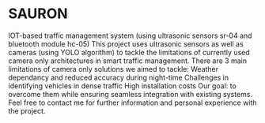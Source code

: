 # SAURON
IOT-based traffic management system (using ultrasonic sensors sr-04 and bluetooth module hc-05)
This project uses ultrasonic sensors as well as cameras (using YOLO algorithm) to tackle the limitations of currently used camera only architectures in smart traffic management. There are 3 main limitations of camera only solutions we aimed to tackle:
Weather dependancy and reduced accuracy during night-time
Challenges in identifying vehicles in dense traffic
High installation costs
Our goal: to overcome them while ensuring seamless integration with existing systems.
Feel free to contact me for further information and personal experience with the project.
